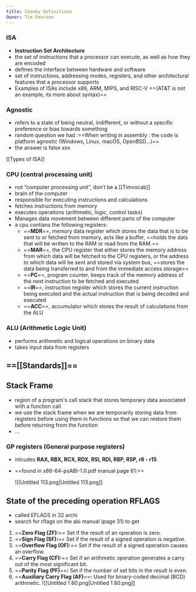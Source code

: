 ```yaml
---
title: Cheeky Definitions
Owner: Tim Pearson
---
```

### ISA
- **Instruction Set Architecture**
- the set of instructions that a processor can execute, as well as how they are encoded
- defines the interface between hardware and software
- set of instructions, addressing modes, registers, and other architectural features that a processor supports
- Examples of ISAs include x86, ARM, MIPS, and RISC-V ==(AT&T is not an example, its more about syntax)==
  
### Agnostic
- refers to a state of being neutral, indifferent, or without a specific preference or bias towards something
- random question we had :==When writing in assembly : the code is platform agnostic (Windows, Linux, macOS, OpenBSD...)==
- the answer is false xox
  
[[Types of ISA]]
### CPU (central processing unit)
- not “computer processing unit”, don’t be a [[Timvocab]]
- brain of the computer
- responsible for executing instructions and calculations
- fetches instructions from memory
- executes operations (arithmetic, logic, control tasks)
- Manages data movement between different parts of the computer
- a cpu contians the following registers:
    - ==**MDR**==, memory data register which stores the data that is to be sent to or fetched from memory, acts like a buffer, ==holds the dats that will be written to the RAM or read from the RAM.==
    - ==**MAR**==, the CPU register that either stores the memory address from which data will be fetched to the CPU registers, or the address to which data will be sent and stored via system bus, ==stores the data being transferred to and from the immediate access storage==
    - ==**PC**==, program counter, keeps track of the memory address of the next instruction to be fetched and executed
    - ==**IR**==, instruction register which stores the current instruction being executed and the actual instruction that is being decoded and executed
    - ==**ACC**==, accumulator which stores the result of calculations from the ALU
### ALU (Arithmetic Logic Unit)
- performs arithmetic and logical operations on binary data
- takes input data from registers
## ==**[[Standards]]**==
  
## Stack Frame
- region of a program's call stack that stores temporary data associated with a function call
- we use the stack frame when we are temporarily storing data from registers before using them in functions so that we can restore them before returning from the function
- …
### GP registers (General purpose registers)
- inlcudes **RAX, RBX, RCX, RDX, RSI, RDI, RBP, RSP, r8 - r15**
- ==found in x86-64-psABI-1.0.pdf manual page 61:==
    
    ![[Untitled 113.png|Untitled 113.png]]
    
## State of the preceding operation RFLAGS
- called EFLAGS in 32 archi
- search for rflags on the abi manual (page 31) to get
1. ==**Zero Flag (ZF):**== Set if the result of an operation is zero.
2. ==**Sign Flag (SF):**== Set if the result of a signed operation is negative.
3. ==**Overflow Flag (OF):**== Set if the result of a signed operation causes an overflow.
4. ==**Carry Flag (CF):**== Set if an arithmetic operation generates a carry out of the most significant bit.
5. ==**Parity Flag (PF)**==**:** Set if the number of set bits in the result is even.
6. ==**Auxiliary Carry Flag (AF)**==**:** Used for binary-coded decimal (BCD) arithmetic.
![[Untitled 1 80.png|Untitled 1 80.png]]